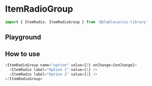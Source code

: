 # ItemRadioGroup

```js
import { ItemRadio, ItemRadioGroup } from '@blablacar/ui-library'
```

## Playground

<!-- STORY -->

## How to use

```js
<ItemRadioGroup name="option" value={2} onChange={onChange}>
  <ItemRadio label="Option 1" value={1} />
  <ItemRadio label="Option 2" value={2} />
</ItemRadioGroup>
```

